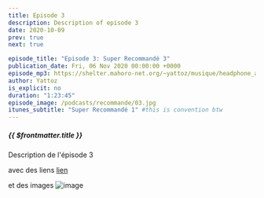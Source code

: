 ```yaml
---
title: Episode 3
description: Description of episode 3
date: 2020-10-09
prev: true
next: true

episode_title: "Episode 3: Super Recommandé 3"
publication_date: Fri, 06 Nov 2020 00:00:00 +0000
episode_mp3: https://shelter.mahoro-net.org/~yattoz/musique/headphone_actor.mp3
author: Yattoz
is_explicit: no
duration: "1:23:45"
episode_image: /podcasts/recommande/03.jpg
itunes_subtitle: "Super Recommandé 1" #this is convention btw
---
```



##### {{ $frontmatter.title }}

Description de l'épisode 3

avec des liens [lien](https://google.com)

et des images ![image](/podcasts/recommande/03.jpg)

<ShikwasaPlayer 
  :episode_title="'Episode 2: Super Recommandé 2'" 
  :episode_img="'/podcasts/recommande/03.jpg'" 
  :episode_mp3="'https://shelter.mahoro-net.org/~yattoz/musique/headphone_actor.mp3'" 
  :episode_author="'Yattoz'"
  :fixed="'auto'"
  :theme="'light'"
  :color="'#4F83BD'"
/>